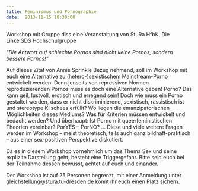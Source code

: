 ```yaml
---
title: Feminismus und Pornographie
date:  2013-11-15 18:30:00
---
```


Workshop mit Gruppe diss eine Veranstaltung von StuRa HfbK, Die Linke.SDS Hochschulgruppe




<em>"Die Antwort auf schlechte Pornos sind nicht keine Pornos, sondern
bessere Pornos!"</em>



Auf dieses Zitat von Annie Sprinkle Bezug nehmend, soll im Workshop mit
euch eine Alternative zu (hetero-)sexistischem Mainstream-Porno entwickelt
werden. Denn jenseits von repressiven Normen reproduzierenden Pornos muss
es doch eine Alternative geben! Porno? Das kann geil, lustvoll, erotisch
und erregend sein! Doch wie muss ein Porno gestaltet werden, dass er nicht
diskriminierend, sexistisch, rassistisch ist und stereotype Klischees
erfüllt? Wo liegen die emanzipatorischen Möglichkeiten dieses Mediums? Was
für Kriterien müssen entwickelt und bedacht werden? Und überhaupt: Ist
Porno mit queerfeministischen Theorien vereinbar? PorYES – PorNO?
... Diese und viele weitere Fragen werden im Workshop – meist theoretisch,
teils auch ganz bildhaft-praktisch – aus einer sex-positiven Perspektive
diskutiert.


Da es in diesem Workshop vornehmlich um das Thema Sex und seine
explizite Darstellung geht, besteht eine Triggergefahr. Bitte seid euch
bei der Teilnahme dessen bewusst, achtet auf euch und einander.


Der Workshop ist auf 25 Personen begrenzt, mit einer Anmeldung unter
gleichstellung@stura.tu-dresden.de könnt ihr euch einen Platz sichern.


